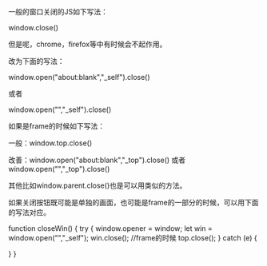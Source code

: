 一般的窗口关闭的JS如下写法：

window.close()

但是呢，chrome，firefox等中有时候会不起作用。

改为下面的写法：

window.open("about:blank","_self").close()

或者

window.open("","_self").close()

如果是frame的时候如下写法：

一般：window.top.close()

改善：window.open("about:blank","_top").close()   或者 window.open("","_top").close()

其他比如window.parent.close()也是可以用类似的方法。

如果关闭按钮既可能是单独的画面，也可能是frame的一部分的时候，可以用下面的写法对应。

function closeWin() {
   try {
       window.opener = window;
       let win = window.open("","_self");
       win.close();
       //frame的时候
       top.close();
   } catch (e) {

}
}

